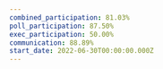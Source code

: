 ```yaml
---
combined_participation: 81.03%
poll_participation: 87.50%
exec_participation: 50.00%
communication: 88.89%
start_date: 2022-06-30T00:00:00.000Z
---
```

